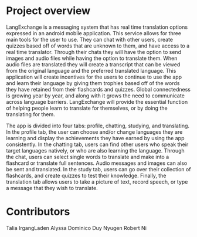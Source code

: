 # Project overview
LangExchange is a messaging system that has real time translation options expressed in an android mobile application. This service allows for three main tools for the user to use. They can chat with other users, create quizzes based off of words that are unknown to them, and have access to a real time translator. Through their chats they will have the option to send images and audio files while having the option to translate them. When audio files are translated they will create a transcript that can be viewed from the original language and the preferred translated language. This application will create incentives for the users to continue to use the app and learn their language by giving them trophies based off of the words they have retained from their flashcards and quizzes. Global connectedness is growing year by year, and along with it grows the need to communicate across language barriers. LangExchange will provide the essential function of helping people learn to translate for themselves, or by doing the translating for them.

The app is divided into four tabs: profile, chatting, studying, and translating. In the profile tab, the user can choose and/or change languages they are learning and display the achievements they have earned by using the app consistently. In the chatting tab, users can find other users who speak their target languages natively, or who are also learning the language. Through the chat, users can select single words to translate and make into a flashcard or translate full sentences. Audio messages and images can also be sent and translated. In the study tab, users can go over their collection of flashcards, and create quizzes to test their knowledge. Finally, the translation tab allows users to take a picture of text, record speech, or type a message that they wish to translate. 

# Contributors
Talia IrgangLaden
Alyssa Dominico
Duy Nyugen
Robert Ni

